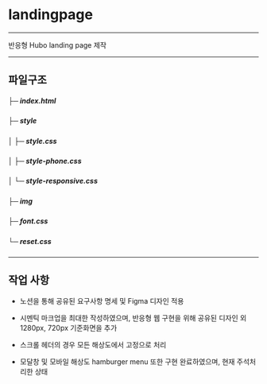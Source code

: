 # landingpage

---

반응형 Hubo landing page 제작

---

## 파일구조

##### ├─ index.html

##### ├─ style

##### │    ├─ style.css

##### │    ├─ style-phone.css

##### │    └─ style-responsive.css

##### ├─ img

##### ├─ font.css

##### └─ reset.css

---

## 작업 사항

* 노션을 통해 공유된 요구사항 명세 및 Figma 디자인 적용

* 시멘틱 마크업을 최대한 작성하였으며, 반응형 웹 구현을 위해 공유된 디자인 외 1280px, 720px 기준화면을 추가

* 스크롤 헤더의 경우 모든 해상도에서 고정으로 처리

* 모달창 및 모바일 해상도 hamburger menu 또한 구현 완료하였으며, 현재 주석처리한 상태
